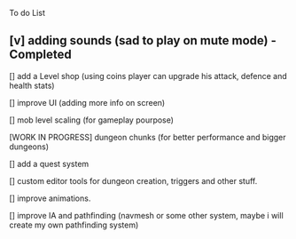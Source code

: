 To do List

[v] adding sounds (sad to play on mute mode) - Completed
-------------------

[] add a Level shop (using coins player can upgrade his attack, defence and health stats)

[] improve UI (adding more info on screen)

[] mob level scaling (for gameplay pourpose)

[WORK IN PROGRESS] dungeon chunks (for better performance and bigger dungeons)

[] add a quest system

[] custom editor tools for dungeon creation, triggers and other stuff.

[] improve animations.

[] improve IA and pathfinding (navmesh or some other system, maybe i will create my own pathfinding system)

